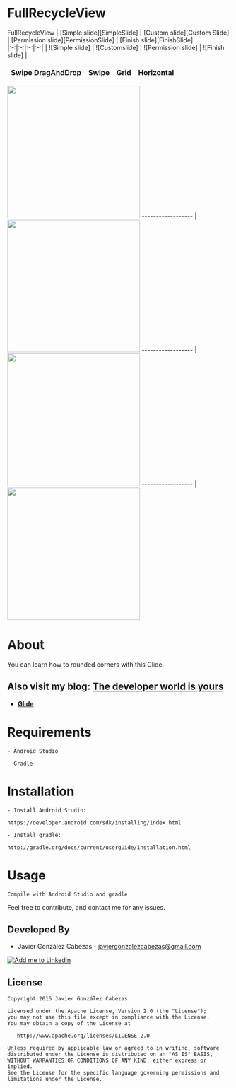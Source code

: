 # FullRecycleView
FullRecycleView
| [Simple slide][SimpleSlide] | [Custom slide][Custom Slide] | [Permission slide][PermissionSlide] | [Finish slide][FinishSlide]
|:-:|:-:|:-:|:-:|
| ![Simple slide] | ![Customslide] | ![Permission slide] | ![Finish slide] |

Swipe DragAndDrop  |        Swipe       |        Grid        |    Horizontal 
------------------ | ------------------ | ------------------ | ------------------

<img src="https://github.com/CabezasGonzalezJavier/FullRecycleView/blob/master/DragAndDrop.gif"  width="300px" />
------------------ |
<img src="https://github.com/CabezasGonzalezJavier/FullRecycleView/blob/master/Swipe.gif"  width="300px" />
------------------ |
<img src="https://github.com/CabezasGonzalezJavier/FullRecycleView/blob/master/Grid.gif"  width="300px" />
------------------ |
<img src="https://github.com/CabezasGonzalezJavier/FullRecycleView/blob/master/Horizontal.gif"  width="300px" />

# About
  You can learn how to rounded corners with this Glide.
  
  Also visit my blog: **[The developer world is yours](http://thedeveloperworldisyours.com)**
---------

 * **[Glide](https://github.com/bumptech/glide)**
 
 

# Requirements

    - Android Studio

    - Gradle


# Installation

    - Install Android Studio:

    https://developer.android.com/sdk/installing/index.html

    - Install gradle:

    http://gradle.org/docs/current/userguide/installation.html

# Usage
    Compile with Android Studio and gradle


Feel free to contribute, and contact me for any issues.

Developed By
------------
* Javier González Cabezas - <javiergonzalezcabezas@gmail.com>

<a href="https://es.linkedin.com/in/javier-gonz%C3%A1lez-cabezas-8b4b2231">
  <img alt="Add me to Linkedin" src="https://github.com/JorgeCastilloPrz/EasyMVP/blob/master/art/linkedin.png" />
</a>

License
-------

    Copyright 2016 Javier González Cabezas

    Licensed under the Apache License, Version 2.0 (the "License");
    you may not use this file except in compliance with the License.
    You may obtain a copy of the License at

       http://www.apache.org/licenses/LICENSE-2.0

    Unless required by applicable law or agreed to in writing, software
    distributed under the License is distributed on an "AS IS" BASIS,
    WITHOUT WARRANTIES OR CONDITIONS OF ANY KIND, either express or implied.
    See the License for the specific language governing permissions and
    limitations under the License.

